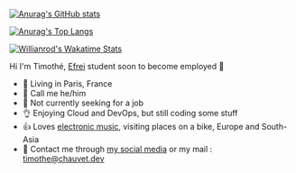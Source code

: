 [![Anurag's GitHub stats](https://github-readme-stats.vercel.app/api?username=timothechauvet&show_icons=true&theme=transparent&locale=en&border_radius=7)](https://github.com/anuraghazra/github-readme-stats)

[![Anurag's Top Langs](https://github-readme-stats.vercel.app/api/top-langs/?username=timothechauvet&layout=compact)](https://github.com/anuraghazra/github-readme-stats)

[![Willianrod's Wakatime Stats](https://github-readme-stats.vercel.app/api/wakatime?username=timothechauvet)](https://github.com/anuraghazra/github-readme-stats)

Hi I'm Timothé, [Efrei](https://efrei.fr) student soon to become employed 👋

- 🙌 Living in Paris, France
- 👋 Call me he/him
- 🤝 Not currently seeking for a job
- 👌 Enjoying Cloud and DevOps, but still coding some stuff
- 👍 Loves [electronic music](https://www.last.fm/fr/user/jik00000000), visiting places on a bike, Europe and South-Asia
- 🤙 Contact me through [my social media](https://www.linkedin.com/in/timothechauvet/) or my mail : [timothe@chauvet.dev](mailto:timothe@chauvet.dev)
